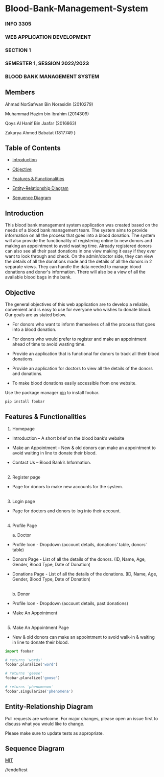 # Blood-Bank-Management-System
<html>
<body>
  
<h3>INFO 3305</h3>
<h3>WEB APPLICATION DEVELOPMENT</h3>
<h3>SECTION 1</h3>
<h3>SEMESTER 1, SESSION 2022/2023</h3>
<h3>BLOOD BANK MANAGEMENT SYSTEM</h3>

 
## Members
Ahmad NorSafwan Bin Norasidin (2010279)
  
Muhammad Hazim bin Ibrahim (2014309)
  
Qoys Al Hanif Bin Jaafar (2016863)
  
Zakarya Ahmed Babatat (1817749 )
	
## Table of Contents
- [Introduction](#introduction)

- [Objective](#objective)

- [Features & Functionalities](#features-&-functionalities)
	
- [Entity-Relationship Diagram](#entity-relationship-diagram)
	
- [Sequence Diagram](#sequence-diagram)

  
## Introduction

This blood bank management system application was created based on the needs of a blood bank management team. The system aims to provide information on all the process that goes into a blood donation. The system will also provide the functionality of registering online to new donors and making an appointment to avoid wasting time. Already registered donors can also see all their past donations in one view making it easy if they ever want to look through and check. On the admin/doctor side, they can view the details of all the donations made and the details of all the donors in 2 separate views. They can handle the data needed to manage blood donations and donor's information. There will also be a view of all the available blood bags in the bank.

## Objective

The general objectives of this web application are to develop a reliable, convenient and is easy to use for everyone who wishes to donate blood. Our goals are as stated below.

- For donors who want to inform themselves of all the process that goes into a blood donation.
  
- For donors who would prefer to register and make an appointment ahead of time to avoid wasting time.

- Provide an application that is functional for donors to track all their blood donations.
  
- Provide an application for doctors to view all the details of the donors and donations.
  
- To make blood donations easily accessible from one website.
	

Use the package manager [pip](https://pip.pypa.io/en/stable/) to install foobar.

```bash
pip install foobar
```

## Features & Functionalities

1. Homepage
  
- Introduction – A short brief on the blood bank’s website
	
- Make an Appointment - New & old donors can make an appointment to avoid waiting in line to donate their blood.
	
- Contact Us – Blood Bank’s Information.<br/><br/>
	  
	
2. Register page
  
- Page for donors to make new accounts for the system.<br/><br/>
	
    
3. Login page
  
- Page for doctors and donors to log into their account.<br/><br/>
	
  
4. Profile Page
  
	a. Doctor
  
- Profile Icon - Dropdown (account details, donations’ table, donors’ table) 
- Donors Page - List of all the details of the donors. (ID, Name, Age, Gender, Blood Type, Date of Donation)
- Donations Page - List of all the details of the donations. (ID, Name, Age, Gender, Blood Type, Date of Donation)<br/><br/>

	b. Donor
	
- Profile Icon - Dropdown (account details, past donations) 
- Make An Appointment<br/><br/>

5. Make An Appointment Page
  
- New & old donors can make an appointment to avoid walk-in & waiting in line to donate their blood.


```python
import foobar

# returns 'words'
foobar.pluralize('word')

# returns 'geese'
foobar.pluralize('goose')

# returns 'phenomenon'
foobar.singularize('phenomena')
```

## Entity-Relationship Diagram

Pull requests are welcome. For major changes, please open an issue first
to discuss what you would like to change.

Please make sure to update tests as appropriate.

## Sequence Diagram

[MIT](https://choosealicense.com/licenses/mit/)

//endoftest

 </body>
 </html>
